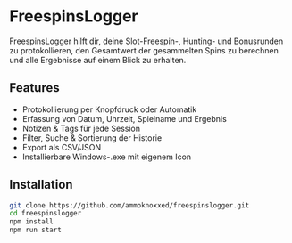 ﻿# FreespinsLogger

FreespinsLogger hilft dir, deine Slot-Freespin-, Hunting- und Bonusrunden zu protokollieren, den Gesamtwert der gesammelten Spins zu berechnen und alle Ergebnisse auf einem Blick zu erhalten.

## Features

- Protokollierung per Knopfdruck oder Automatik  
- Erfassung von Datum, Uhrzeit, Spielname und Ergebnis  
- Notizen & Tags für jede Session  
- Filter, Suche & Sortierung der Historie  
- Export als CSV/JSON  
- Installierbare Windows-.exe mit eigenem Icon  

## Installation

```bash
git clone https://github.com/ammoknoxxed/freespinslogger.git
cd freespinslogger
npm install
npm run start
